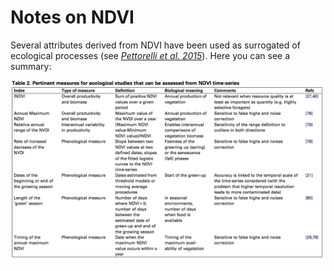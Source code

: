 # Notes on NDVI 

Several attributes derived from NDVI have been used as surrogated of ecological processes (see *[Pettorelli et al. 2015](http://dx.doi.org/10.1016/j.tree.2005.05.011)*). Here you can see a summary: 

![Source: Pettorelli et al. 2015](/man/images/ndvi_pettorelli.png) 




